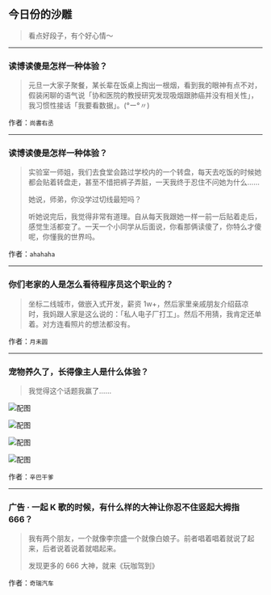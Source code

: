## 今日份的沙雕

> 看点好段子，有个好心情～


 
---

### 读博读傻是怎样一种体验？

> 元旦一大家子聚餐，某长辈在饭桌上掏出一根烟，看到我的眼神有点不对，假装闲聊的语气说「协和医院的教授研究发现吸烟跟肺癌并没有相关性」，我习惯性接话「我要看数据」。(°ー°〃)


作者：`尚書右丞`

---

### 读博读傻是怎样一种体验？

> 实验室一师姐，我们去食堂会路过学校内的一个转盘，每天去吃饭的时候她都会贴着转盘走，甚至不惜把裤子弄脏，一天我终于忍住不问她为什么……
> 
> 她说，师弟，你没学过切线最短吗？
> 
> 听她说完后，我觉得非常有道理。自从每天我跟她一样一前一后贴着走后，感觉生活都变了。一天一个小同学从后面说，你看那俩读傻了，你特么才傻呢，你懂我的世界吗。


作者：`ahahaha`

---

### 你们老家的人是怎么看待程序员这个职业的？

> 坐标二线城市，做嵌入式开发，薪资 1w+，然后家里亲戚朋友介绍菇凉时，我妈跟人家是这么说的：「私人电子厂打工」。然后不用猜，我肯定还单着。对方连看照片的想法都没有。


作者：`月未圆`

---

### 宠物养久了，长得像主人是什么体验？

> 我觉得这个话题我赢了……



![配图](http://pic4.zhimg.com/70/cd40b314ad4be6968391341643c904fb_b.jpg)



![配图](http://pic3.zhimg.com/70/63607c8316644b4d6656eac175bcadbe_b.jpg)



![配图](http://pic2.zhimg.com/70/463287b76fbd3bd9499feead968e6619_b.jpg)



![配图](http://pic4.zhimg.com/70/edc030c6cd89095832caa862b753a97f_b.jpg)


作者：`辛巴干爹`

---

### 广告 · 一起 K 歌的时候，有什么样的大神让你忍不住竖起大拇指 666？

> 我有两个朋友，一个就像李宗盛一个就像白娘子。前者唱着唱着就说了起来，后者说着说着就唱起来。
> 
> 发现更多的 666 大神，就来《玩咖驾到》


作者：`奇瑞汽车`